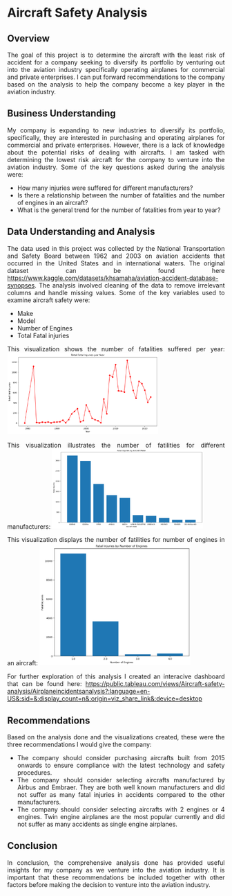 # Aircraft Safety Analysis

## Overview
<div style="text-align: justify;">
The goal of this project is to determine the aircraft with the least risk of accident for a company seeking to diversify its portfolio by venturing out into the aviation industry specifically operating airplanes for commercial and private enterprises. 
I can put forward recommendations to the company based on the analysis to help the company become a key player in the aviation industry.

## Business Understanding
My company is expanding to new industries to diversify its portfolio, specifically, they are interested in purchasing and operating airplanes for commercial and private enterprises.
However, there is a lack of knowledge about the potential risks of dealing with aircrafts.
I am tasked with determining the lowest risk aircraft for the company to venture into the aviation industry.
Some of the key questions asked during the analysis were:
- How many injuries were suffered for different manufacturers?
- Is there a relationship between the number of fatalities and the number of engines in
an aircraft?
- What is the general trend for the number of fatalities from year to year?

## Data Understanding and Analysis
The data used in this project was collected by the National Transportation and Safety Board between 1962 and 2003 on aviation accidents that occurred in the United States and in international waters. The original dataset can be found here https://www.kaggle.com/datasets/khsamaha/aviation-accident-database-synopses. The analysis involved cleaning of the data to remove irrelevant columns and handle missing values. Some of the key variables used to examine aircraft safety were:
- Make
- Model
- Number of Engines
- Total Fatal injuries

This visualization shows the number of fatalities suffered per year:
<img src="Images/fatal injuries per year graph.png" width="350">

This visualization illustrates the number of fatilities for different manufacturers:
<img src="Images/Fatal injuries by Aircraft Make.png" width="350">

This visualization displays the number of fatilities for number of engines in an aircraft:
<img src="Images/Fatal injuries by number of engines.png" width="350">

For further exploration of this analysis I created an interacive dashboard that can be found here: https://public.tableau.com/views/Aircraft-safety-analysis/Airplaneincidentsanalysis?:language=en-US&:sid=&:display_count=n&:origin=viz_share_link&:device=desktop

## Recommendations
Based on the analysis done and the visualizations created, these were the three recommendations I would give the company:

- The company should consider purchasing aircrafts built from 2015 onwards to ensure compliance with the latest technology and safety procedures.
- The company should consider selecting aircrafts manufactured by Airbus and Embraer. They are both well known manufacturers and did not suffer as many fatal injuries in accidents compared to the other manufacturers.
- The company should consider selecting aircrafts with 2 engines or 4 engines. Twin engine airplanes are the most popular currently and did not suffer as many accidents as single engine airplanes.

## Conclusion
In conclusion, the comprehensive analysis done has provided useful insights for my company as we venture into the aviation industry. It is important that these recommendations be included together with other factors before making the decision to venture into the aviation industry.

